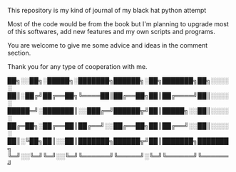 This repository is my kind of journal of my black hat python attempt

Most of the code would be from the book but I'm planning to upgrade most of this softwares, add new features and my own scripts and programs.

You are welcome to give me some advice and ideas in the comment section.

Thank you for any type of cooperation with me.



██╗░░██╗░█████╗░███████╗██████╗░██╗███████╗██╗░░░░░
██║░██╔╝██╔══██╗╚════██║██╔══██╗██║██╔════╝██║░░░░░
█████═╝░███████║░░███╔═╝██████╦╝██║█████╗░░██║░░░░░
██╔═██╗░██╔══██║██╔══╝░░██╔══██╗██║██╔══╝░░██║░░░░░
██║░╚██╗██║░░██║███████╗██████╦╝██║███████╗███████╗
╚═╝░░╚═╝╚═╝░░╚═╝╚══════╝╚═════╝░╚═╝╚══════╝╚══════╝
